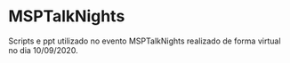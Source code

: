 # MSPTalkNights
Scripts e ppt utilizado no evento MSPTalkNights realizado de forma virtual no dia 10/09/2020.
